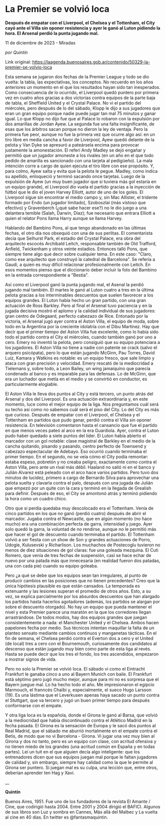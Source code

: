 # La Premier se volvió loca

**Después de empatar con el Liverpool, el Chelsea y el Tottenham, el City cayó ante el Villa sin oponer resistencia y ayer le ganó al Luton pidiendo la hora. El Arsenal perdió la punta jugando mal.**

11 de diciembre de 2023 - Miradas

_por Quintín_

Link original: https://laagenda.buenosaires.gob.ar/contenido/50329-la-premier-se-volvio-loca



Esta semana se jugaron dos fechas de la Premier League y todo se dio vuelta: la tabla, las expectativas, los conceptos. No recuerdo en los años anteriores un momento en el que los resultados hayan sido tan inesperados. Como consecuencia de lo ocurrido, el Liverpool quedó puntero por primera vez en cuatro años gracias a dos victorias contra equipos de la parte baja de tabla, el Sheffield United y el Crystal Palace. No vi el partido del miércoles, pero después de lo del sábado, Klopp le dijo a sus jugadores que eran un gran equipo porque nadie puede jugar tan mal 75 minutos y ganar igual. Lo que Klopp no dijo fue que al Palace lo robaron con la expulsión por dos amarillas de Jordan Ayew. La segunda fue una falta insignificante, de esas que los árbitros sacan porque no dieron la ley de ventaja. Pero la primera fue peor, aunque no fue la primera vez que ocurre algo así: en un tiro libre en media cancha a favor de Liverpool, Ayew quedó delante de la pelota y Van Dyke se apresuró a pateársela encima para provocar justamente la amonestación. El referí Andy Madley se dejó engañar y permitió que un jugador amoneste a los rivales (en un año en el que todo pedido de amarilla es sancionado con una tarjeta al pedigüeño). La mala intención corre a cargo de quien ejecuta el tiro libre con ese propósito. Y, para colmo, Ayew salta y evita que la pelota le pegue. Madley, como indica su apellido, enloqueció y terminó sacando once tarjetas. Luego de la expulsión de Ayew (un muy buen jugador que si tuviera más gol estaría en un equipo grande), el Liverpool dio vuela el partido gracias a la inyección de fútbol que le dio el joven Harvey Elliott, autor de uno de los goles. El Liverpool sigue sin encontrar el medio campo y, sin Mac Allister, el tridente formado por Endo (un jugador limitado), Szoboszlai (más vistoso que efectivo) y Gravenberch (¿qué sabe hacer ese?) no le dio juego a una delantera temible (Salah, Darwin, Díaz); fue necesario que entrara Elliott a quien el relator Pons llama Harry aunque se llama Harvey.




Hablando del Bambino Pons, al que tengo abandonado en las últimas fechas, el otro día nos obsequió con una de sus perlitas. El comentarista decía que Selhurst Park, el estadio del Crystal Palace, era obra del arquitecto escocés Archibald Leitch, responsable también de Old Trafford, Anfield, Twickenham y otros veinte estadios. Entonces talló Pons, que siempre tiene algo que decir sobre cualquier tema. En este caso: "Claro, como ese arquitecto que construyó la catedral de Barcelona". Se refería a Gaudí, a quien es muy difícil relacionar profesionalmente con Leitch. En esos momentos pienso que el diccionario deber incluir la foto del Bambino en la entrada correspondiente a "Bestia".




Así como el Liverpool ganó la punta jugando mal, el Asenal la perdió jugando mal también. El martes le ganó al Luton cuatro a tres en la última pelota gracias a los interminables descuentos que suelen favorecer a los equipos grandes. El Luton había hecho un gran partido, con una gran actuación de Ross Barkley. Pero al final el Arsenal tuvo paciencia y en la jugada decisiva mostró el aplomo y la calidad individual de sus jugadores: gran centro de Odegaard, perfecto cabezazo de Rice. Entonado por la victoria, el Arsenal jugó ayer contra el Aston Villa, el equipo de moda, sobre todo en la Argentina por la creciente idolatría con el Dibu Martínez. Hay que decir que el primer tiempo del Aston Villa fue excelente, como lo había sido todo el partido contra el City el miércoles, cuando también ganó por uno a cero. Emery no inventó la pelota, pero consiguió que su equipo potenciara a los jugadores. El Aston Villa no tiene a nadie con patente se crack (salvo el arquero psicópata), pero lo que están jugando McGinn, Pau Torres, David Luiz, Kamara y Watkins es notable: es un equipo fresco, que sale limpio y ataca con gran precisión y velocidad. Emery rescató de la mediocridad a Tielemans y, sobre todo, a Leon Bailey, un wing jamaiquino que parecía condenado al banco y es imparable para las defensas. Lo de McGinn, que era un luchador que metía en el medio y se convirtió en conductor, es particularmente elogiable.




El Aston Villa le lleva dos puntos al City y está tercero, un punto atrás del Arsenal y dos del Liverpool. Es una actuación extraordinaria y, en este momento, luce como el mejor equipo de la liga. Nos preguntamos cuál será su techo así como no sabemos cuál será el piso del City. Lo del City es más que curioso. Después de empatar con el Liverpool, el Chelsea y el Tottenham en partidos que pudo ganar, perdió contra el Villa sin oponer resistencia. En televisión comentaron hasta el cansancio que fue el partido en que menos veces pateó al arco en la era Guardiola. Ayer, contra el Luton pudo haber quedado a siete puntos del líder. El Luton había abierto el marcador con un gol notable: clase magistral de Barkley en el medio de la cancha quitando, pisando y pasando, centro perfecto de Townsend y cabezazo espectacular de Adebayo. Eso ocurrió cuando terminaba el primer tiempo. En el segundo, no se veía cómo el City podía remontar: estaba espeso, pobretón y no creaba peligro, exactamente como contra el Aston Villa, pero ante un rival más débil. Haaland no salió ni en el banco y Julián Alvarez está peleado con el arco hace varios partidos. Pero tuvo dos minutos de lucidez, primero a cargo de Bernardo Silva para aprovechar una pelota suelta y clavarla contra el palo, después con una jugada de Julián que empezó por un quite con la cara y terminó en la llegada de Grealish para definir. Después de eso, el City se amontonó atrás y terminó pidiendo la hora como un cuadro chico.




Otro que si perdía quedaba muy descolocado era el Tottenham. Venía de cinco partidos en los que no ganó (perdió cuatro) después de abrir el marcador. Jugaba contra el Newcastle, que en algún momento (no hace mucho) era una combinación perfecta de garra, intensidad y juego. Ayer solo quedó la garra, la voluntad de no rendirse, aunque no le permitió más que hacer el gol de descuento cuando terminaba el partido. El Tottenham volvió a ser fiesta con un show de Son y grandes actuaciones de Porro, Udogie, Kulusevski y Richarlison. Los muchachos de Postecoglu tuvieron no menos de diez situaciones de gol claras: fue una goleada mezquina. El Cuti Romero, que venía de tres fechas de suspensión, casi se hace echar de nuevo por una patada más que innecesaria (en realidad fueron dos patadas, una con cada pie) cuando su equipo goleaba.




Pero ¿a qué se debe que los equipos sean tan irregulares, al punto de producir cambios en las posiciones que no tienen precedentes? Creo que la única hipótesis plausible es que están cansados. La temporada es extenuante y las lesiones superan el promedio de otros años. Esto, a su vez, se explica parcialmente por los absurdos descuentos que han alargado los partidos hasta hacerlos agotadores (además, los partidos se alargan por sobre el descuento otorgado). No hay un equipo que pueda mantener el nivel y esta Premier parece una maratón en la que los corredores llegan arrastrándose. De todos modos, hay dos equipos grandes que juegan consistentemente a nada: el Manchester United y el Chelsea. Ambos hacen papelones fecha por medio. Sus técnicos intentan maquillar la falta de un planteo sensato mediante cambios continuos y manganetas tácticas. En el fin de semana, el Chelsea perdió contra el Everton dos a cero y el United (de local) tres a cero con el Bournemouth, curiosamente dos candidatos al descenso que están jugando muy bien como parte de esta liga al revés. Hasta se puede decir que los tres el fondo, los tres ascendidos, empezaron a mostrar signos de vida.




Pero no solo la Premier se volvió loca. El sábado vi como el Eintracht Frankfurt le ganaba cinco a uno al Bayern Munich con baile. El Frankfurt está séptimo pero jugó mucho mejor, aunque para mí no es sorpresa que el Bayern juegue mal. Lo ha hecho todo el año. Me impresionaron el egipcio Marmouch, el franncés Chaïbi y, especialmente, el sueco Hugo Larsson (19). Es una lástima que el Leverkusen apenas haya sacado un punto contra el Stuttgart, que va tercero y jugó un buen primer tiempo para después conformarse con el empate.




Y otra liga loca es la española, donde el Girona le ganó al Barsa, que volvió a la mediocridad que había discontinuado contra el Atlético Madrid en la fecha pasada. El Girona es la sensación de Europa y le sacó dos puntos al Real Madrid, que el sábado me aburrió mortalmente en el empate contra el Betis, de modo que no vi Barcelona - Girona. Vi jugar una vez muy bien al Girona y dos no tanto, pero es un equipo con clase, con acritud ofensiva y no tienen miedo de los grandes (una acritud común en España y en todas partes). Leí un tuit en el que alguien decía algo inteligente: que los entrenadores dicen que sus equipos juegan mal porque le faltan jugadores de calidad y, sin embargo, siempre hay calidad como la que le permite al Girona ser puntero. Si juegan mal es su culpa, una lección que, entre otros, deberían aprender ten Hag y Xavi.




\_\_




**Quintín**




Buenos Aires, 1951. Fue uno de los fundadores de la revista El Amante / Cine, que codirigió hasta 2004. Entre 2001 y 2004 dirigió el BAFICI. Algunos de sus libros son Luz y sombra en Cannes, Más allá del Malbec y La vuelta al cine en 40 días. En twitter es @fantasmaquintin.



